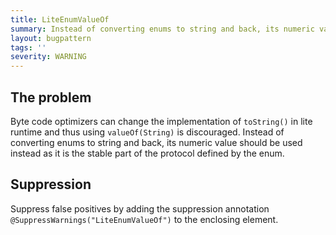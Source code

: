 ```yaml
---
title: LiteEnumValueOf
summary: Instead of converting enums to string and back, its numeric value should be used instead as it is the stable part of the protocol defined by the enum.
layout: bugpattern
tags: ''
severity: WARNING
---
```


<!--
*** AUTO-GENERATED, DO NOT MODIFY ***
To make changes, edit the @BugPattern annotation or the explanation in docs/bugpattern.
-->


## The problem
Byte code optimizers can change the implementation of `toString()` in lite
runtime and thus using `valueOf(String)` is discouraged. Instead of converting
enums to string and back, its numeric value should be used instead as it is the
stable part of the protocol defined by the enum.

## Suppression
Suppress false positives by adding the suppression annotation `@SuppressWarnings("LiteEnumValueOf")` to the enclosing element.
